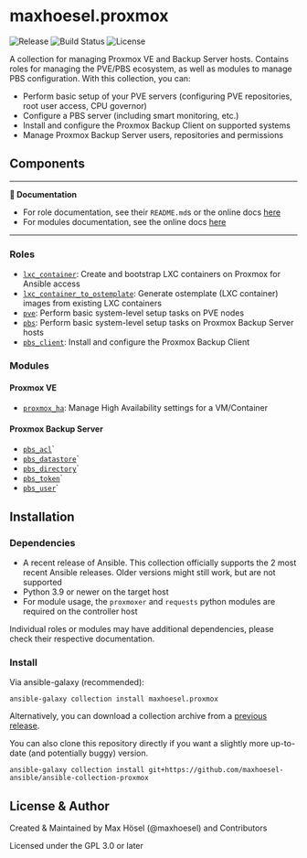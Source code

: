 # maxhoesel.proxmox

![Release](https://img.shields.io/github/v/release/maxhoesel-ansible/ansible-collection-proxmox?style=flat-square)
![Build Status](https://img.shields.io/circleci/build/github/maxhoesel-ansible/ansible-collection-proxmox/main?style=flat-square)
![License](https://img.shields.io/github/license/maxhoesel-ansible/ansible-collection-proxmox?style=flat-square)

A collection for managing Proxmox VE and Backup Server hosts. Contains roles for managing the PVE/PBS ecosystem, as well as modules to manage PBS configuration.
With this collection, you can:

- Perform basic setup of your PVE servers (configuring PVE repositories, root user access, CPU governor)
- Configure a PBS server (including smart monitoring, etc.)
- Install and configure the Proxmox Backup Client on supported systems
- Manage Proxmox Backup Server users, repositories and permissions

## Components

---
**📘 Documentation**

- For role documentation, see their `README.md`s or the online docs [here](https://ansible-collection-proxmox.readthedocs.io)
- For modules documentation, see the online docs [here](https://ansible-collection-proxmox.readthedocs.io)

---

### Roles

- [`lxc_container`](./roles/lxc_container/): Create and bootstrap LXC containers on Proxmox for Ansible access
- [`lxc_container_to_ostemplate`](./roles/lxc_container_to_ostemplate/): Generate ostemplate (LXC container) images from existing LXC containers
- [`pve`](./roles/pve/): Perform basic system-level setup tasks on PVE nodes
- [`pbs`](./roles/pbs/): Perform basic system-level setup tasks on Proxmox Backup Server hosts
- [`pbs_client`](./roles/pbs_client/): Install and configure the Proxmox Backup Client

### Modules

#### Proxmox VE

- [`proxmox_ha`](https://ansible-collection-proxmox.readthedocs.io/en/latest/collections/maxhoesel/proxmox/proxmox_ha_module.html): Manage High Availability settings for a VM/Container

#### Proxmox Backup Server

- [`pbs_acl`](https://ansible-collection-proxmox.readthedocs.io/en/latest/collections/maxhoesel/proxmox/pbs_acl_module.html)`
- [`pbs_datastore`](https://ansible-collection-proxmox.readthedocs.io/en/latest/collections/maxhoesel/proxmox/pbs_datastore_module.html)`
- [`pbs_directory`](https://ansible-collection-proxmox.readthedocs.io/en/latest/collections/maxhoesel/proxmox/pbs_directory_module.html)`
- [`pbs_token`](https://ansible-collection-proxmox.readthedocs.io/en/latest/collections/maxhoesel/proxmox/pbs_token_module.html)`
- [`pbs_user`](https://ansible-collection-proxmox.readthedocs.io/en/latest/collections/maxhoesel/proxmox/pbs_user_module.html)`

## Installation

### Dependencies

- A recent release of Ansible. This collection officially supports the 2 most recent Ansible releases.
  Older versions might still work, but are not supported
- Python 3.9 or newer on the target host
- For module usage, the `proxmoxer` and `requests` python modules are required on the controller host

Individual roles or modules may have additional dependencies, please check their respective documentation.

### Install

Via ansible-galaxy (recommended):

`ansible-galaxy collection install maxhoesel.proxmox`

Alternatively, you can download a collection archive from a [previous release](hhttps://github.com/maxhoesel-ansible/ansible-collection-proxmox/releases).

You can also clone this repository directly if you want a slightly more up-to-date (and potentially buggy) version.

`ansible-galaxy collection install git+https://github.com/maxhoesel-ansible/ansible-collection-proxmox`

## License & Author

Created & Maintained by Max Hösel (@maxhoesel) and Contributors

Licensed under the GPL 3.0 or later
